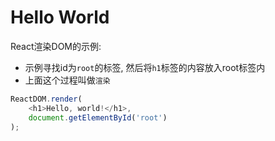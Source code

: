 # Hello World

React渲染DOM的示例:
* 示例寻找id为`root`的标签, 然后将`h1`标签的内容放入root标签内
* 上面这个过程叫做`渲染`

```javascript
ReactDOM.render(
    <h1>Hello, world!</h1>,
    document.getElementById('root')
);
```
